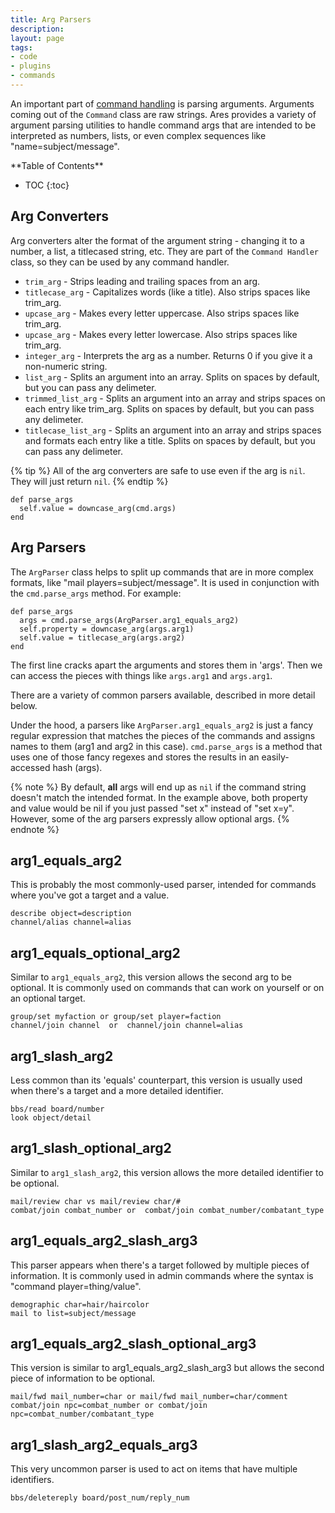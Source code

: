 ```yaml
---
title: Arg Parsers
description: 
layout: page
tags:
- code
- plugins
- commands
---
```


An important part of [command handling](/tutorials/code/commands.html) is parsing arguments.  Arguments coming out of the `Command` class are raw strings.  Ares provides a variety of argument parsing utilities to handle command args that are intended to be interpreted as numbers, lists, or even complex sequences like "name=subject/message".

<div id="inline_toc" markdown="1">
**Table of Contents**

* TOC
{:toc}
</div>

## Arg Converters

Arg converters alter the format of the argument string - changing it to a number, a list, a titlecased string, etc.  They are part of the `Command Handler` class, so they can be used by any command handler.  

* `trim_arg` - Strips leading and trailing spaces from an arg.
* `titlecase_arg` - Capitalizes words (like a title).  Also strips spaces like trim_arg.
* `upcase_arg` - Makes every letter uppercase.  Also strips spaces like trim_arg.
* `upcase_arg` - Makes every letter lowercase.  Also strips spaces like trim_arg.
* `integer_arg` - Interprets the arg as a number.  Returns 0 if you give it a non-numeric string.
* `list_arg` - Splits an argument into an array.  Splits on spaces by default, but you can pass any delimeter.
* `trimmed_list_arg` - Splits an argument into an array and strips spaces on each entry like trim_arg.  Splits on spaces by default, but you can pass any delimeter.
* `titlecase_list_arg` - Splits an argument into an array and strips spaces and formats each entry like a title.  Splits on spaces by default, but you can pass any delimeter.

{% tip %} 
All of the arg converters are safe to use even if the arg is `nil`.  They will just return `nil`.
{% endtip %}

    def parse_args
      self.value = downcase_arg(cmd.args)
    end

## Arg Parsers

The `ArgParser` class helps to split up commands that are in more complex formats, like "mail players=subject/message".  It is used in conjunction with the `cmd.parse_args` method.  For example:

    def parse_args
      args = cmd.parse_args(ArgParser.arg1_equals_arg2)
      self.property = downcase_arg(args.arg1)
      self.value = titlecase_arg(args.arg2)
    end

The first line cracks apart the arguments and stores them in 'args'.  Then we can access the pieces with things like `args.arg1` and `args.arg1`.  

There are a variety of common parsers available, described in more detail below.

Under the hood, a parsers like `ArgParser.arg1_equals_arg2` is just a fancy regular expression that matches the pieces of the commands and assigns names to them (arg1 and arg2 in this case).  `cmd.parse_args` is a method that uses one of those fancy regexes and stores the results in an easily-accessed hash (args).

{% note %} 
By default, <b>all</b> args will end up as `nil` if the command string doesn't match the intended format.  In the example above, both property and value would be nil if you just passed \"set x\" instead of \"set x=y\".   However, some of the arg parsers expressly allow optional args.
{% endnote %}

## arg1_equals_arg2

This is probably the most commonly-used parser, intended for commands where you've got a target and a value.

	describe object=description
	channel/alias channel=alias

## arg1_equals_optional_arg2

Similar to `arg1_equals_arg2`, this version allows the second arg to be optional.  It is commonly used on commands that can work on yourself or on an optional target.

	group/set myfaction or group/set player=faction
	channel/join channel  or  channel/join channel=alias

## arg1_slash_arg2

Less common than its 'equals' counterpart, this version is usually used when there's a target and a more detailed identifier. 

	bbs/read board/number
	look object/detail

## arg1_slash_optional_arg2

Similar to `arg1_slash_arg2`, this version allows the more detailed identifier to be optional.

	mail/review char vs mail/review char/#
	combat/join combat_number or  combat/join combat_number/combatant_type

## arg1_equals_arg2_slash_arg3

This parser appears when there's a target followed by multiple pieces of information.  It is commonly used in admin commands where the syntax is "command player=thing/value". 

	demographic char=hair/haircolor
	mail to list=subject/message

## arg1_equals_arg2_slash_optional_arg3

This version is similar to arg1_equals_arg2_slash_arg3 but allows the second piece of information to be optional.

	mail/fwd mail_number=char or mail/fwd mail_number=char/comment
	combat/join npc=combat_number or combat/join npc=combat_number/combatant_type

## arg1_slash_arg2_equals_arg3 

This very uncommon parser is used to act on items that have multiple identifiers. 

	bbs/deletereply board/post_num/reply_num